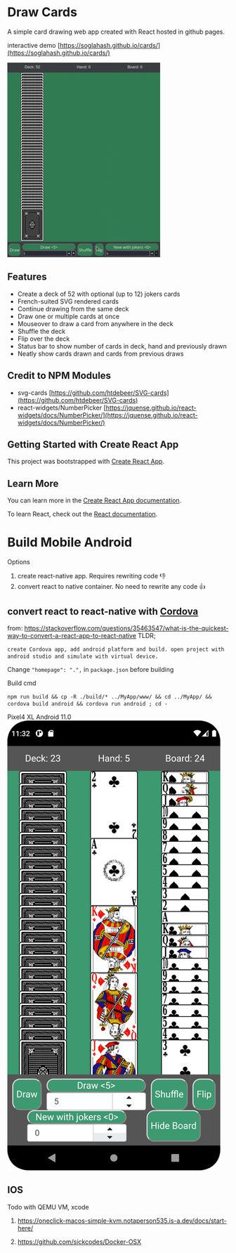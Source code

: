
# Draw Cards
A simple card drawing web app created with React hosted in github pages.

interactive demo [https://soglahash.github.io/cards/](https://soglahash.github.io/cards/)

![demo-gif](./demo.gif)

## Features

* Create a deck of 52 with optional (up to 12) jokers cards
* French-suited SVG rendered cards
* Continue drawing from the same deck
* Draw one or multiple cards at once
* Mouseover to draw a card from anywhere in the deck
* Shuffle the deck
* Flip over the deck
* Status bar to show number of cards in deck, hand and previously drawn
* Neatly show cards drawn and cards from previous draws


## Credit to NPM Modules
* svg-cards [https://github.com/htdebeer/SVG-cards](https://github.com/htdebeer/SVG-cards)
* react-widgets/NumberPicker [https://jquense.github.io/react-widgets/docs/NumberPicker/](https://jquense.github.io/react-widgets/docs/NumberPicker/)

## Getting Started with Create React App

This project was bootstrapped with [Create React App](https://github.com/facebook/create-react-app).

## Learn More

You can learn more in the [Create React App documentation](https://facebook.github.io/create-react-app/docs/getting-started).

To learn React, check out the [React documentation](https://reactjs.org/).

# Build Mobile Android 
Options
1. create react-native app. Requires rewriting code 👎
1. convert react to native container. No need to rewrite any code 👍

## convert react to react-native with [Cordova](https://cordova.apache.org/#getstarted)
from: https://stackoverflow.com/questions/35463547/what-is-the-quickest-way-to-convert-a-react-app-to-react-native
TLDR;
```
create Cordova app, add android platform and build. open project with android studio and simulate with virtual device.
```
Change `"homepage": ".",` in `package.json` before building 

Build cmd
```
npm run build && cp -R ./build/* ../MyApp/www/ && cd ../MyApp/ && cordova build android && cordova run android ; cd -
```
Pixel4 XL Android 11.0
![screenshot mobile](./android.png)

## IOS
Todo with QEMU VM, xcode
1. https://oneclick-macos-simple-kvm.notaperson535.is-a.dev/docs/start-here/

2. https://github.com/sickcodes/Docker-OSX




